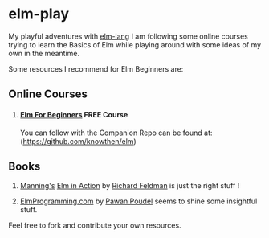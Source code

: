 # elm-play

My playful adventures with [elm-lang](http://github.com/elm-lang.git)
I am following some online courses trying to learn the Basics of Elm while playing around with some ideas of my own in the meantime.

Some resources I recommend for Elm Beginners are:

## Online Courses

1. #### [Elm For Beginners](http://courses.knowthen.com/p/elm-for-beginners) FREE Course

   You can follow with the Companion Repo can be found at: (https://github.com/knowthen/elm)

## Books

1. [Manning's](http://manning.com) [Elm in Action](https://www.manning.com/books/elm-in-action) by [Richard Feldman](http://twitter.com/rtfeldman) is just the right stuff !

2. [ElmProgramming.com](http://elmprogramming.com) by [Pawan Poudel](https://github.com/pawanpoudel) seems to shine some insightful stuff.

Feel free to fork and contribute your own resources.
